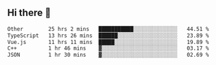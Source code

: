 ## Hi there 👋

<!--START_SECTION:waka-->

```txt
Other        25 hrs 2 mins   ███████████░░░░░░░░░░░░░░   44.51 %
TypeScript   13 hrs 26 mins  ██████░░░░░░░░░░░░░░░░░░░   23.89 %
Vue.js       11 hrs 11 mins  █████░░░░░░░░░░░░░░░░░░░░   19.89 %
C++          1 hr 46 mins    ▓░░░░░░░░░░░░░░░░░░░░░░░░   03.17 %
JSON         1 hr 30 mins    ▓░░░░░░░░░░░░░░░░░░░░░░░░   02.69 %
```

<!--END_SECTION:waka-->
